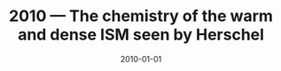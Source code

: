 ---
title: "2010 &mdash; The chemistry of the warm and dense ISM seen by Herschel"
collection: publications
refereed: 'no'
date: "2010-01-01"
venue: "38th COSPAR Scientific Assembly. Held 18-15 July 2010"
paperurl: 
link: "https://ui.adsabs.harvard.edu/abs/2010cosp...38.2478O"
citation: "Ossenkopf, Volker; Gerin, Maryvonne; Rolf, G.; Kramer, Carsten; Joblin, Christine; Neufeld, David; Guesten, Rolf; Roellig, M., 38th COSPAR Scientific Assembly. Held 18-15 July 2010, in Bremen, Germany, p.9"
---